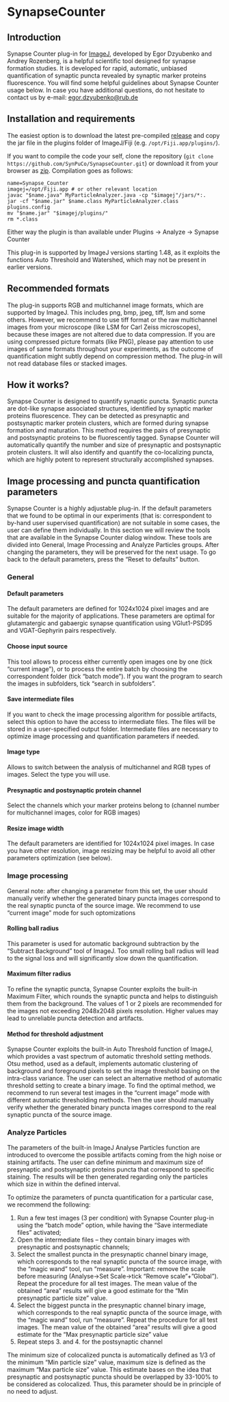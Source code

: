 # SynapseCounter

## Introduction

Synapse Counter plug-in for [ImageJ](http://imagej.nih.gov/ij/), developed by Egor Dzyubenko and Andrey Rozenberg, is a helpful scientific tool designed for synapse formation studies. It is developed for rapid, automatic, unbiased quantification of synaptic puncta revealed by synaptic marker proteins fluorescence. You will find some helpful guidelines about Synapse Counter usage below. In case you have additional questions, do not hesitate to contact us by e-mail: [egor.dzyubenko@rub.de](mailto:egor.dzyubenko@rub.de)

## Installation and requirements

The easiest option is to download the latest pre-compiled [release](https://github.com/SynPuCo/SynapseCounter/releases) and copy the jar file in the plugins folder of ImageJ/Fiji (e.g. `/opt/Fiji.app/plugins/`).

If you want to compile the code your self, clone the repository (`git clone https://github.com/SynPuCo/SynapseCounter.git`) or download it from your browser as [zip](https://github.com/SynPuCo/SynapseCounter/archive/master.zip). Compilation goes as follows:

	name=Synapse_Counter
	imagej=/opt/Fiji.app # or other relevant location
	javac "$name.java" MyParticleAnalyzer.java -cp "$imagej"/jars/*:.
	jar -cf "$name.jar" $name.class MyParticleAnalyzer.class plugins.config
	mv "$name.jar" "$imagej/plugins/"
	rm *.class

Either way the plugin is than available under Plugins → Analyze → Synapse Counter

This plug-in is supported by ImageJ versions starting 1.48, as it exploits the functions Auto Threshold and Watershed, which may not be present in earlier versions.

## Recommended formats

The plug-in supports RGB and multichannel image formats, which are supported by ImageJ. This includes png, bmp, jpeg, tiff, lsm and some others. However, we recommend to use tiff format or the raw multichannel images from your microscope (like LSM for Carl Zeiss microscopes), because these images are not altered due to data compression. If you are using compressed picture formats (like PNG), please pay attention to use images of same formats throughout your experiments, as the outcome of quantification might subtly depend on compression method. The plug-in will not read database files or stacked images.

## How it works?

Synapse Counter is designed to quantify synaptic puncta. Synaptic puncta are dot-like synapse associated structures, identified by synaptic marker proteins fluorescence. They can be detected as presynaptic and postsynaptic marker protein clusters, which are formed during synapse formation and maturation. This method requires the pairs of presynaptic and postsynaptic proteins to be fluorescently tagged. Synapse Counter will automatically quantify the number and size of presynaptic and postsynaptic protein clusters. It will also identify and quantify the co-localizing puncta, which are highly potent to represent structurally accomplished synapses.

## Image processing and puncta quantification parameters

Synapse Counter is a highly adjustable plug-in. If the default parameters that we found to be optimal in our experiments (that is: correspondent to by-hand user supervised quantification) are not suitable in some cases, the user can define them individually. In this section we will review the tools that are available in the Synapse Counter dialog window. These tools are divided into General, Image Processing and Analyze Particles groups. After changing the parameters, they will be preserved for the next usage. To go back to the default parameters, press the “Reset to defaults” button.

### General

#### Default parameters

The default parameters are defined for 1024x1024 pixel images and are suitable for the majority of applications. These parameters are optimal for glutamatergic and gabaergic synapse quantification using VGlut1-PSD95 and VGAT-Gephyrin pairs respectively.

#### Choose input source

This tool allows to process either currently open images one by one (tick “current image”), or to process the entire batch by choosing the correspondent folder (tick “batch mode”). If you want the program to search the images in subfolders, tick “search in subfolders”.

#### Save intermediate files

If you want to check the image processing algorithm for possible artifacts, select this option to have the access to intermediate files. The files will be stored in a user-specified output folder. Intermediate files are necessary to optimize image processing and quantification parameters if needed.

#### Image type

Allows to switch between the analysis of multichannel and RGB types of images. Select the type you will use.

#### Presynaptic and postsynaptic protein channel

Select the channels which your marker proteins belong to (channel number for multichannel images, color for RGB images)

#### Resize image width

The default parameters are identified for 1024x1024 pixel images. In case you have other resolution, image resizing may be helpful to avoid all other parameters optimization (see below).

### Image processing

General note: after changing a parameter from this set, the user should manually verify whether the generated binary puncta images correspond to the real synaptic puncta of the source image. We recommend to use “current image” mode for such optomizations

#### Rolling ball radius
This parameter is used for automatic background subtraction by the “Subtract Background” tool of ImageJ. Too small rolling ball radius will lead to the signal loss and will significantly slow down the quantification.

#### Maximum filter radius

To refine the synaptic puncta, Synapse Counter exploits the built-in Maximum Filter, which rounds the synaptic puncta and helps to distinguish them from the background. The values of 1 or 2 pixels are recommended for the images not exceeding 2048x2048 pixels resolution. Higher values may lead to unreliable puncta detection and artifacts.

#### Method for threshold adjustment

Synapse Counter exploits the built-in Auto Threshold function of ImageJ, which provides a vast spectrum of automatic threshold setting methods. Otsu method, used as a default, implements automatic clustering of background and foreground pixels to set the image threshold basing on the intra-class variance. The user can select an alternative method of automatic threshold setting to create a binary image. To find the optimal method, we recommend to run several test images in the “current image” mode with different automatic thresholding methods. Then the user should manually verify whether the generated binary puncta images correspond to the real synaptic puncta of the source image.

### Analyze Particles

The parameters of the built-in ImageJ Analyse Particles function are introduced to overcome the possible artifacts coming from the high noise or staining artifacts. The user can define minimum and maximum size of presynaptic and postsynaptic proteins puncta that correspond to specific staining. The results will be then generated regarding only the particles which size in within the defined interval.

To optimize the parameters of puncta quantification for a particular case, we recommend the following:

1. Run a few test images (3 per condition) with Synapse Counter plug-in using the “batch mode” option, while having the “Save intermediate files” activated;
2. Open the intermediate files – they contain binary images with presynaptic and postsynaptic channels;
3. Select the smallest puncta in the presynaptic channel binary image, which corresponds to the real synaptic puncta of the source image, with the “magic wand” tool, run “measure”. Important: remove the scale before measuring (Analyse->Set Scale->tick “Remove scale”+”Global”). Repeat the procedure for all test images. The mean value of the obtained “area” results will give a good estimate for the “Min presynaptic particle size” value.
4. Select the biggest puncta in the presynaptic channel binary image, which corresponds to the real synaptic puncta of the source image, with the “magic wand” tool, run “measure”. Repeat the procedure for all test images. The mean value of the obtained “area” results will give a good estimate for the “Max presynaptic particle size” value
5. Repeat steps 3. and 4. for the postsynaptic channel

The minimum size of colocalized puncta is automatically defined as 1/3 of the minimum “Min particle size” value, maximum size is defined as the maximum “Max particle size” value. This estimate bases on the idea that presynaptic and postsynaptic puncta should be overlapped by 33-100% to be considered as colocalized. Thus, this parameter should be in principle of no need to adjust.
